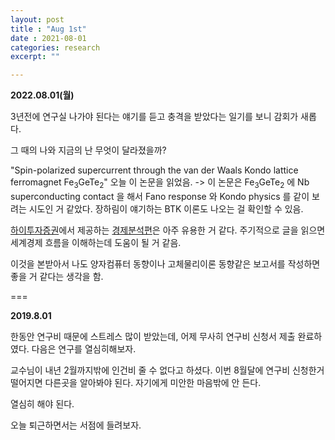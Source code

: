 ```yaml
---
layout: post
title : "Aug 1st"
date : 2021-08-01
categories: research
excerpt: ""

---
```

 
 **2022.08.01(월)**
 
 3년전에 연구실 나가야 된다는 얘기를 듣고 충격을 받았다는 일기를 보니 감회가 새롭다.
 
 그 때의 나와 지금의 난 무엇이 달라졌을까?
 
 "Spin-polarized supercurrent through the van der Waals Kondo lattice ferromagnet Fe$_3$GeTe$_2$"
 오늘 이 논문을 읽었음. -> 이 논문은 Fe$_3$GeTe$_2$ 에 Nb superconducting contact 을 해서 Fano response 와 Kondo physics 를 같이 보려는 시도인 거 같았다. 장하림이 얘기하는 BTK 이론도 나오는 걸 확인할 수 있음. 
 
 [하이투자증권](https://www.hi-ib.com/)에서 제공하는  [경제분석편](https://qkrwlsghdcjsworlt.github.io/todo/indexhi-ib.html)은 아주 유용한 거 같다. 주기적으로 글을 읽으면 세계경제 흐름을 이해하는데 도움이 될 거 같음. 
 
 이것을 본받아서 나도 양자컴퓨터 동향이나 고체물리이론 동향같은 보고서를 작성하면 좋을 거 같다는 생각을 함. 
 
 ===
 
 
 **2019.8.01**
 
 한동안 연구비 때문에 스트레스 많이 받았는데, 어제 무사히 연구비 신청서 제출 완료하였다. 다음은 연구를 열심히해보자. 
 
 교수님이 내년 2월까지밖에 인건비 줄 수 없다고 하셨다. 이번 8월달에 연구비 신청한거 떨어지면 다른곳을 알아봐야 된다. 자기에게 미안한 마음밖에 안 든다. 
 
 열심히 해야 된다. 
 
 오늘 퇴근하면서는 서점에 들려보자. 
